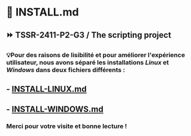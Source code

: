 # 🔔 INSTALL.md
## ⏩ TSSR-2411-P2-G3 / The scripting project

### :bulb:Pour des raisons de lisibilité et pour améliorer l'expérience utilisateur, nous avons séparé les installations *Linux* et *Windows* dans deux fichiers différents :
## - [INSTALL-LINUX.md](https://github.com/WildCodeSchool/TSSR-2411-P2-G3/blob/main/INSTALL-LINUX.md)
## - [INSTALL-WINDOWS.md](https://github.com/WildCodeSchool/TSSR-2411-P2-G3/blob/main/INSTALL-WINDOWS.md)

### Merci pour votre visite et bonne lecture !

